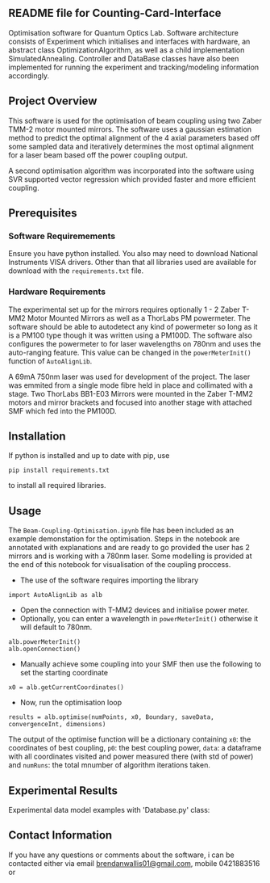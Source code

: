 ## README file for Counting-Card-Interface

Optimisation software for Quantum Optics Lab. Software architecture consists of Experiment which initialises and interfaces with hardware, an abstract class OptimizationAlgorithm, as well as a child implementation SimulatedAnnealing. Controller and DataBase classes have also been implemented for running the experiment and tracking/modeling information accordingly. 


## Project Overview
This software is used for the optimisation of beam coupling using two Zaber TMM-2 motor mounted mirrors. The software uses a gaussian estimation method to predict the optimal alignment of the 4 axial parameters based off some sampled data and iteratively determines the most optimal alignment for a laser beam based off the power coupling output. 

A second optimisation algorithm was incorporated into the software using SVR supported vector regression which provided faster and more efficient coupling.

## Prerequisites
### Software Requiremements
Ensure you have python installed. You also may need to download National Instruments VISA drivers. Other than that all libraries used are available for download with the `requirements.txt` file.

### Hardware Requirements
The experimental set up for the mirrors requires optionally 1 - 2 Zaber T-MM2 Motor Mounted Mirrors as well as a ThorLabs PM powermeter. The software should be able to autodetect any kind of powermeter so long as it is a PM100 type though it was written using a PM100D. The software also configures the powermeter to for laser wavelengths on 780nm and uses the auto-ranging feature. This value can be changed in the `powerMeterInit()` function of `AutoAlignLib`.

 A 69mA 750nm laser was used for development of the project. The laser was emmited from a single mode fibre held in place and collimated with a stage. Two ThorLabs BB1-E03 Mirrors were mounted in the Zaber T-MM2 motors and mirror brackets and focused into another stage with attached SMF which fed into the PM100D.

## Installation
If python is installed and up to date with pip, use 
```
pip install requirements.txt
```
to install all required libraries. 

## Usage
The `Beam-Coupling-Optimisation.ipynb` file has been included as an example demonstation for the optimisation. Steps in the notebook are annotated with explanations and are ready to go provided the user has 2 mirrors and is working with a 780nm laser. Some modelling is provided at the end of this notebook for visualisation of the coupling proccess.

* The use of the software requires importing the library 
```
import AutoAlignLib as alb
```
* Open the connection with T-MM2 devices and initialise power meter. 
* Optionally, you can enter a wavelength in `powerMeterInit()` otherwise it will default to 780nm.
```
alb.powerMeterInit()
alb.openConnection()
```
* Manually achieve some coupling into your SMF then use the following to set the starting coordinate
```
x0 = alb.getCurrentCoordinates()
```
* Now, run the optimisation loop 
```
results = alb.optimise(numPoints, x0, Boundary, saveData, convergenceInt, dimensions)
```
The output of the optimise function will be a dictionary containing `x0`: the coordinates of best coupling, `p0`: the best coupling power, `data`: a dataframe with all coordinates visited and power measured there (with std of power) and `numRuns`: the total mnumber of algorithm iterations taken.

## Experimental Results 
Experimental data model examples with 'Database.py' class:


## Contact Information
If you have any questions or comments about the software, i can be contacted either via email <brendanwallis01@gmail.com>, mobile 0421883516 or [<linkedIn>](<https://www.linkedin.com/in/brendan-wallis-5bb214192/>) 


